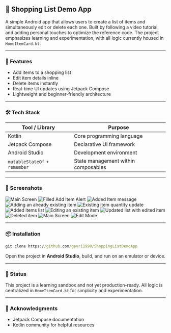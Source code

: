 ## 📱 Shopping List Demo App

A simple Android app that allows users to create a list of items and simultaneously edit or delete each one. Built by following a video tutorial and adding personal touches to optimize the reference code. The project emphasizes learning and experimentation, with all logic currently housed in `HomeItemCard.kt`.

---

### 🚀 Features

- Add items to a shopping list
- Edit item details inline
- Delete items instantly
- Real-time UI updates using Jetpack Compose
- Lightweight and beginner-friendly architecture

---

### 🛠️ Tech Stack

| Tool / Library                | Purpose                             |
|-------------------------------|-------------------------------------|
| Kotlin                        | Core programming language           |
| Jetpack Compose               | Declarative UI framework            |
| Android Studio                | Development environment             |
| `mutableStateOf` + `remember` | State management within composables |

---

### 📸 Screenshots

![Main Screen](demoImages/screenshot1.png)
![Filled Add Item Alert](demoImages/screenshot2.png)
![Added Item message](demoImages/screenshot3.png)
![Adding an already existing item](demoImages/screenshot4.png)
![Existing item quantity update](demoImages/screenshot5.png)
![Added items list](demoImages/screenshot6.png)
![Editing an existing item](demoImages/screenshot7.png)
![Updated list with edited item](demoImages/screenshot8.png)
![Deleted item](demoImages/screenshot9.png)
![Main Screen](demo/screenshot1.png)
![Edit Mode](demo/screenshot2.png)

---

### 📦 Installation

```cmd
git clone https://github.com/gavri1990/ShoppingListDemoApp
```

Open the project in **Android Studio**, build, and run on an emulator or device.

---

### 🧪 Status

This project is a learning sandbox and not yet production-ready. All logic is centralized in `HomeItemCard.kt` for simplicity and experimentation.

---

### 🙌 Acknowledgments

- Jetpack Compose documentation
- Kotlin community for helpful resources
